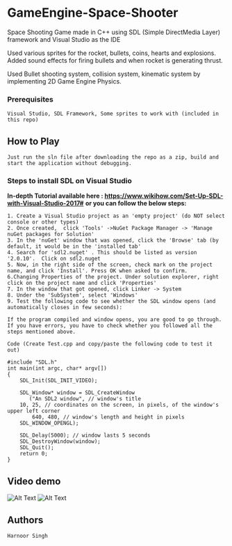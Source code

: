 # GameEngine-Space-Shooter
Space Shooting Game made in C++ using SDL (Simple DirectMedia Layer) framework and Visual Studio as the IDE

Used various sprites for the rocket, bullets, coins, hearts and explosions.
Added sound effects for firing bullets and when rocket is generating thrust.

Used Bullet shooting system, collision system, kinematic system by implementing 2D Game Engine Physics.


### Prerequisites

```
Visual Studio, SDL Framework, Some sprites to work with (included in this repo)

```
## How to Play 

``` 
Just run the sln file after downloading the repo as a zip, build and start the application without debugging.

```

### Steps to install SDL on Visual Studio 
**In-depth Tutorial available here : https://www.wikihow.com/Set-Up-SDL-with-Visual-Studio-2017#**
**or you can follow the below steps:**

```
1. Create a Visual Studio project as an 'empty project' (do NOT select console or other types)
2. Once created,  click 'Tools' ->NuGet Package Manager -> 'Manage nuGet packages for Solution'
3. In the 'nuGet' window that was opened, click the 'Browse' tab (by default, it would be in the 'installed tab'
4. Search for 'sdl2.nuget' . This should be listed as version '2.0.10'.  Click on sdl2.nuget
5. Now, in the right side of the screen, check mark on the project name, and click 'Install'. Press OK when asked to confirm.
6.Changing Properties of the project. Under solution explorer, right click on the project name and click 'Properties'
7. In the window that got opened, click Linker -> System
8. Under the 'SubSystem', select 'Windows'
9. Test the following code to see whether the SDL window opens (and automatically closes in few seconds):

If the program compiled and window opens, you are good to go through. 
If you have errors, you have to check whether you followed all the steps mentioned above.

Code (Create Test.cpp and copy/paste the following code to test it out)

#include "SDL.h"
int main(int argc, char* argv[])
{	
	SDL_Init(SDL_INIT_VIDEO);

	SDL_Window* window = SDL_CreateWindow
       ("An SDL2 window", // window's title
	10, 25, // coordinates on the screen, in pixels, of the window's upper left corner
        640, 480, // window's length and height in pixels  
	SDL_WINDOW_OPENGL);

	SDL_Delay(5000); // window lasts 5 seconds
	SDL_DestroyWindow(window);
	SDL_Quit();
	return 0;
}
```

## Video demo
![Alt Text](https://media.giphy.com/media/BIFjLXlS2wHyuj3O6X/giphy.gif) 
![Alt Text](https://media.giphy.com/media/YAhFDKIMuVpviKyAYv/giphy.gif) 

## Authors
```
Harnoor Singh
```


